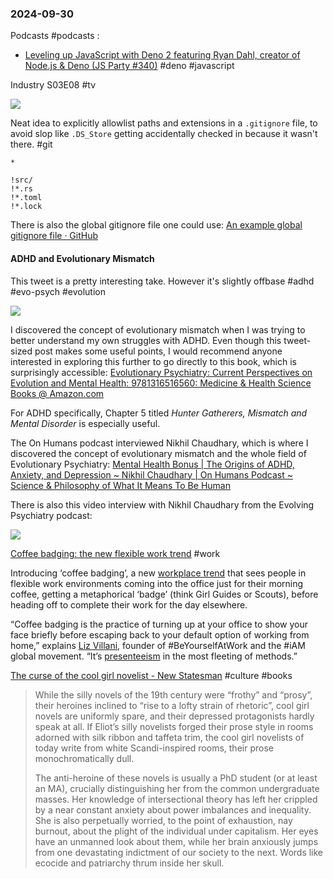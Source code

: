 ### 2024-09-30
Podcasts #podcasts :
- [Leveling up JavaScript with Deno 2 featuring Ryan Dahl, creator of Node.js & Deno (JS Party #340)](https://changelog.com/jsparty/340) #deno #javascript 


Industry S03E08 #tv 

![](https://x.com/HSVSphere/status/1840515787389583658)

Neat idea to explicitly allowlist paths and extensions in a `.gitignore` file, to avoid slop like `.DS_Store` getting accidentally checked in because it wasn't there. #git 

```
*

!src/
!*.rs
!*.toml
!*.lock
```

There is also the global gitignore file one could use: [An example global gitignore file · GitHub](https://gist.github.com/jacobtomlinson/aace65a6920e44348d501da5e13a5a17)
#### ADHD and Evolutionary Mismatch
This tweet is a pretty interesting take. However it's slightly offbase #adhd #evo-psych #evolution 

![](https://x.com/NoahRyanCo/status/1840399173172048316)

I discovered the concept of evolutionary mismatch when I was trying to better understand my own struggles with ADHD. Even though this tweet-sized post makes some useful points, I would recommend anyone interested in exploring this further to go directly to this book, which is surprisingly accessible: [Evolutionary Psychiatry: Current Perspectives on Evolution and Mental Health: 9781316516560: Medicine & Health Science Books @ Amazon.com](https://www.amazon.com/Evolutionary-Psychiatry-Current-Perspectives-Evolution/dp/1316516563)

For ADHD specifically, Chapter 5 titled _Hunter Gatherers, Mismatch and Mental Disorder_ is especially useful. 

The On Humans podcast interviewed Nikhil Chaudhary, which is where I discovered the concept of evolutionary mismatch and the whole field of Evolutionary Psychiatry: [Mental Health Bonus | The Origins of ADHD, Anxiety, and Depression \~ Nikhil Chaudhary | On Humans Podcast \~ Science & Philosophy of What It Means To Be Human](https://on-humans.podcastpage.io/episode/mental-health-bonus-the-origins-of-adhd-anxiety-and-depression-nikhil-chaudhary)

There is also this video interview with Nikhil Chaudhary from the Evolving Psychiatry podcast:

![](https://www.youtube.com/watch?v=ndPN97JcpNI)

[Coffee badging: the new flexible work trend](https://www.stylist.co.uk/life/careers/coffee-badging-work-trend/827112) #work 

Introducing ‘coffee badging’, a new [workplace trend](https://www.stylist.co.uk/life/careers/hush-trips-work-trend/763359) that sees people in flexible work environments coming into the office just for their morning coffee, getting a metaphorical ‘badge’ (think Girl Guides or Scouts), before heading off to complete their work for the day elsewhere. 

“Coffee badging is the practice of turning up at your office to show your face briefly before escaping back to your default option of working from home,” explains [Liz Villani](https://www.linkedin.com/in/liz-villani-beyourselfatwork-b404601/?originalSubdomain=uk), founder of #BeYourselfAtWork and the #iAM global movement. “It’s [presenteeism](https://www.stylist.co.uk/tag/presenteeism) in the most fleeting of methods.”

[The curse of the cool girl novelist - New Statesman](https://archive.is/20231206182140/https://www.newstatesman.com/culture/books/2023/09/curse-cool-girl-novelist-parody) #culture #books 

> While the silly novels of the 19th century were “frothy” and “prosy”, their heroines inclined to “rise to a lofty strain of rhetoric”, cool girl novels are uniformly spare, and their depressed protagonists hardly speak at all. If Eliot’s silly novelists forged their prose style in rooms adorned with silk ribbon and taffeta trim, the cool girl novelists of today write from white Scandi-inspired rooms, their prose monochromatically dull.
> 
> The anti-heroine of these novels is usually a PhD student (or at least an MA), crucially distinguishing her from the common undergraduate masses. Her knowledge of intersectional theory has left her crippled by a near constant anxiety about power imbalances and inequality. She is also perpetually worried, to the point of exhaustion, nay burnout, about the plight of the individual under capitalism. Her eyes have an unmanned look about them, while her brain anxiously jumps from one devastating indictment of our society to the next. Words like ecocide and patriarchy thrum inside her skull.